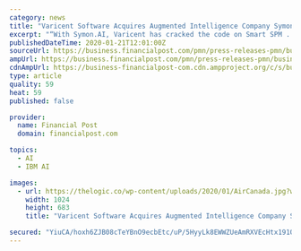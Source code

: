 ```yaml
---
category: news
title: "Varicent Software Acquires Augmented Intelligence Company Symon.AI"
excerpt: "“With Symon.AI, Varicent has cracked the code on Smart SPM ... Scientist in a Box” (later introduced as Analytics Catalyst), was instrumental in the development of Smart Data Discovery in IBM’s Watson Analytics. She holds a Ph.D. in Statistics from Purdue University. “Over the course of my long career, I have built numerous analytic ..."
publishedDateTime: 2020-01-21T12:01:00Z
sourceUrl: https://business.financialpost.com/pmn/press-releases-pmn/business-wire-news-releases-pmn/varicent-software-acquires-augmented-intelligence-company-symon-ai
ampUrl: https://business.financialpost.com/pmn/press-releases-pmn/business-wire-news-releases-pmn/varicent-software-acquires-augmented-intelligence-company-symon-ai/amp
cdnAmpUrl: https://business-financialpost-com.cdn.ampproject.org/c/s/business.financialpost.com/pmn/press-releases-pmn/business-wire-news-releases-pmn/varicent-software-acquires-augmented-intelligence-company-symon-ai/amp
type: article
quality: 59
heat: 59
published: false

provider:
  name: Financial Post
  domain: financialpost.com

topics:
  - AI
  - IBM AI

images:
  - url: https://thelogic.co/wp-content/uploads/2020/01/AirCanada.jpg?w=260&h=195&crop=1&quality=80&strip=all
    width: 1024
    height: 683
    title: "Varicent Software Acquires Augmented Intelligence Company Symon.AI"

secured: "YiuCA/hoxh6ZJB08cTeYBnO9ecbEtc/uP/5HyyLk8EWWZUeAmRXVEcHtx191ON5czR2jrZHXf3R1nCudXED5RoqvKkeb4HdQK9LFNJLuZFeS8qpv8vu60lck8WPsk0YwP4Zs7jjcExoiE9URPiCzct7Gx/kD20Z8H86kjSIYY8MpVTOe7zng8qavN9W1D8CguyJSQQDvlP3pJg78UvRU9L/MuQsMFqTlE7WSKKKkEtKlveK+Dj1BzXS1LttCSXEeHUSbkrrmfsQID/uJn5+USsl3nTRWGYs8gwFN4MwFEJw=;aiXBbR7pKBfDpvOOfJFNsg=="
---
```


